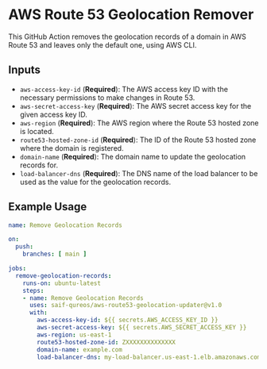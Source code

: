 # AWS Route 53 Geolocation Remover

This GitHub Action removes the geolocation records of a domain in AWS Route 53 and leaves only the default one, using AWS CLI.
## Inputs

- `aws-access-key-id` (**Required**): The AWS access key ID with the necessary permissions to make changes in Route 53.
- `aws-secret-access-key` (**Required**): The AWS secret access key for the given access key ID.
- `aws-region` (**Required**): The AWS region where the Route 53 hosted zone is located.
- `route53-hosted-zone-id` (**Required**): The ID of the Route 53 hosted zone where the domain is registered.
- `domain-name` (**Required**): The domain name to update the geolocation records for.
- `load-balancer-dns` (**Required**): The DNS name of the load balancer to be used as the value for the geolocation records.


## Example Usage

```yaml
name: Remove Geolocation Records

on:
  push:
    branches: [ main ]

jobs:
  remove-geolocation-records:
    runs-on: ubuntu-latest
    steps:
    - name: Remove Geolocation Records
      uses: saif-qureos/aws-route53-geolocation-updater@v1.0
      with:
        aws-access-key-id: ${{ secrets.AWS_ACCESS_KEY_ID }}
        aws-secret-access-key: ${{ secrets.AWS_SECRET_ACCESS_KEY }}
        aws-region: us-east-1
        route53-hosted-zone-id: ZXXXXXXXXXXXXXX
        domain-name: example.com
        load-balancer-dns: my-load-balancer.us-east-1.elb.amazonaws.com
